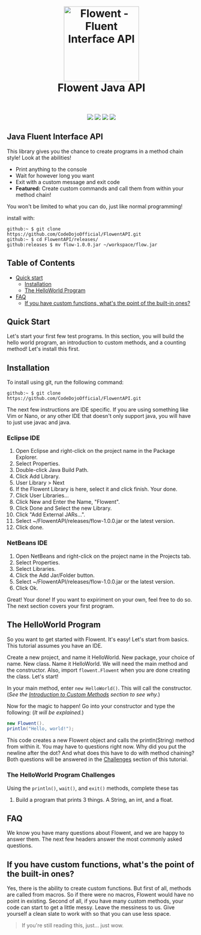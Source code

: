 <h1 align="center">
  <a href="https://github.com/CodeDojoOfficial/FlowentAPI/edit/master/README.md"><img src="https://codedojoofficial.github.io/image/flowent-logo.png" alt="Flowent - Fluent Interface API" width="200"></a>
  <br>
  Flowent Java API
  <br>
  <br>
</h1>

<p align="center">
  <a href="https://shields.io"><img src="https://img.shields.io/badge/fluent-interface-yellow.svg"/></a>
  <a href="https://shields.io"><img src="https://img.shields.io/badge/language-java-blue.svg"/></a>
  <a href="https://shields.io"><img src="https://img.shields.io/badge/jdk-1.8.0-orange.svg"/></a>
  <!-- Semi-dynamic badge comes directly from Travis-CI's badge generator for builds -->
  <a href="https://travis-ci.org"><img src="https://api.travis-ci.org/CodeDojoOfficial/FlowentAPI.svg?branch=master"/></a>
</p>

## Java Fluent Interface API

This library gives you the chance to create programs in a method chain style! Look at the abilities!

- Print anything to the console
- Wait for however long you want
- Exit with a custom message and exit code
- **Featured:** Create custom commands and call them from within your method chain!

You won't be limited to what you can do, just like normal programming!

install with:

```
github:~ $ git clone https://github.com/CodeDojoOfficial/FlowentAPI.git
github:~ $ cd FlowentAPI/releases/
github:releases $ mv flow-1.0.0.jar ~/workspace/flow.jar
```

## Table of Contents

- [Quick start](https://github.com/CodeDojoOfficial/FlowentAPI/blob/master/README.md#quick-start)
  - [Installation](https://github.com/CodeDojoOfficial/FlowentAPI/blob/master/README.md#installation)
  - [The HelloWorld Program](https://github.com/CodeDojoOfficial/FlowentAPI/blob/master/README.md#the-helloworld-program)
- [FAQ](https://github.com/CodeDojoOfficial/FlowentAPI/blob/master/README.md#faq)
  - [If you have custom functions, what's the point of the built-in ones?](https://github.com/CodeDojoOfficial/FlowentAPI/blob/master/README.md#if-you-have-custom-functions-whats-the-point-of-the-built-in-ones)

## Quick Start

Let's start your first few test programs. In this section, you will build the hello world program, an introduction to custom methods, and a counting method! Let's install this first.

## Installation

To install using git, run the following command:

```
github:~ $ git clone https://github.com/CodeDojoOfficial/FlowentAPI.git
```

The next few instructions are IDE specific. If you are using something like Vim or Nano, or any other IDE that doesn't only support java, you will have to just use javac and java.

### Eclipse IDE

1. Open Eclipse and right-click on the project name in the Package Explorer.
2. Select Properties.
3. Double-click Java Build Path.
4. Click Add Library.
5. User Library > Next
6. If the Flowent Library is here, select it and click finish. Your done.
7. Click User Libraries...
8. Click New and Enter the Name, "Flowent".
9. Click Done and Select the new Library.
10. Click "Add External JARs...".
11. Select ~/FlowentAPI/releases/flow-1.0.0.jar or the latest version.
12. Click done.

### NetBeans IDE

1. Open NetBeans and right-click on the project name in the Projects tab.
2. Select Properties.
3. Select Libraries.
4. Click the Add Jar/Folder button.
5. Select ~/FlowentAPI/releases/flow-1.0.0.jar or the latest version.
6. Click Ok.

Great! Your done! If you want to expiriment on your own, feel free to do so. The next section covers your first program.

## The HelloWorld Program

So you want to get started with Flowent. It's easy! Let's start from basics. This tutorial assumes you have an IDE.

Create a new project, and name it HelloWorld. New package, your choice of name. New class. Name it HelloWorld. We will need the main method and the constructor. Also, import `flowent.Flowent` when you are done creating the class. Let's start!

In your main method, enter `new HelloWorld()`.  This will call the constructor. (*See the [Introduction to Custom Methods](https://github.com/CodeDojoOfficial/FlowentAPI/blob/master/README.md#introduction-to-custom-methods) section to see why.*)

Now for the magic to happen! Go into your constructor and type the following: (*It will be explained.*)

```java
new Flowent().
println("Hello, world!");
```

This code creates a new Flowent object and calls the println(String) method from within it. You may have to questions right now. Why did you put the newline after the dot? And what does this have to do with method chaining? Both questions will be answered in the [Challenges](https://github.com/CodeDojoOfficial/FlowentAPI/blob/master/README.md#the-helloworld-program-challenges) section of this tutorial.

### The HelloWorld Program Challenges

Using the `println()`, `wait()`, and `exit()` methods, complete these tas

1. Build a program that prints 3 things. A String, an int, and a float.

## FAQ

We know you have many questions about Flowent, and we are happy to answer them. The next few headers answer the most commonly asked questions.

## If you have custom functions, what's the point of the built-in ones?

Yes, there is the ability to create custom functions. But first of all, methods are called from macros. So if there were no macros, Flowent would have no point in existing. Second of all, if you have many custom methods, your code can start to get a little messy. Leave the messiness to us. Give yourself a clean slate to work with so that you can use less space.

> If you're still reading this, just... just wow.

